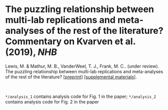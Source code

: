 The puzzling relationship between multi-lab replications and meta-analyses of the rest of the literature? Commentary on Kvarven et al. (2019), _NHB_
===

Lewis, M. & Mathur, M. B., VanderWeel, T. J., Frank, M. C..  (under review). The puzzling relationship between multi-lab replications and meta-analyses of the rest of the literature? [[preprint]](https://psyarxiv.com/pbrdk)  [[supplemental materials]](https://github.com/mllewis/kvarven_reanalysis/blob/master/manuscript/Kvarven%20commentary%20SI.pdf).

<br>

`*/analysis_1` contains analysis code for Fig. 1 in the paper;  `*/analysis_2` contains analysis code for Fig. 2 in the paper

